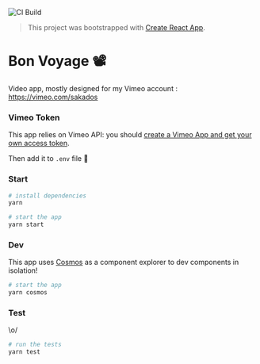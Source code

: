 ![CI Build](https://travis-ci.org/xavcz/bon-voyage.svg?branch=master)

> This project was bootstrapped with [Create React App](https://github.com/facebook/create-react-app).

# Bon Voyage 📽

Video app, mostly designed for my Vimeo account : https://vimeo.com/sakados

### Vimeo Token

This app relies on Vimeo API: you should [create a Vimeo App and get your own access token](https://developer.vimeo.com/apps/new).

Then add it to `.env` file 🙈

### Start

```sh
# install dependencies
yarn

# start the app
yarn start
```

### Dev

This app uses [Cosmos](https://github.com/react-cosmos/react-cosmos) as a component explorer to dev components in isolation!

```sh
# start the app
yarn cosmos
```

### Test

\o/

```sh
# run the tests
yarn test
```
